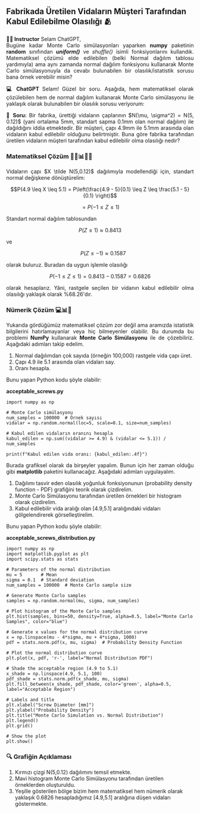 <h2>Fabrikada Üretilen Vidaların Müşteri Tarafından Kabul Edilebilme Olasılığı 🫂</h2>

<p align="justify"><b>👨‍🏫 Instructor</b> Selam ChatGPT,<br>
Bugüne kadar Monte Carlo simülasyonları yaparken <b>numpy</b> paketinin <b>random</b> sınıfından <b><i>uniform()</i></b> ve <i></b>shuffle()</i></b> isimli fonksiyonlarını kullandık. Matematiksel çözümü elde edilebilen (belki Normal dağılım tablosu yardımıyla) ama aynı zamanda normal dağılım fonksiyonu kullanarak Monte Carlo simülasyonuyla da cevabı bulunabilen bir olasılık/istatistik sorusu bana örnek verebilir misin?</p>

<p align="justify"><b>💻 ChatGPT</b> Selam! Güzel bir soru. Aşağıda, hem matematiksel olarak çözülebilen hem de normal dağılım kullanarak Monte Carlo simülasyonu ile yaklaşık olarak bulunabilen bir olasılık sorusu veriyorum:</p>

<p align="justify"><b>📝 Soru:</b> Bir fabrika, ürettiği vidaların çaplarının $N(\mu, \sigma^2) = N(5, 0.12)$ (yani ortalama 5mm, standart sapma 0.1mm olan normal dağılım) ile dağıldığını iddia etmektedir. Bir müşteri, çapı 4.9mm ile 5.1mm arasında olan vidaların kabul edilebilir olduğunu belirtmiştir. Buna göre fabrika tarafından üretilen vidaların müşteri tarafından kabul edilebilir olma olasılığı nedir?</p>

<h3>Matematiksel Çözüm 🤔💭📊🧮📝</h3>

<p align="justify">Vidaların çapı $X \tilde N(5,0.12)$ dağılımıyla modellendiği için, standart normal değişkene dönüştürelim:</p>

$$P(4.9 \leq X \leq 5.1) = P\left(\frac{4.9 - 5}{0.1} \leq Z \leq \frac{5.1 - 5}{0.1} \right)$$

$$= P(-1 \leq Z \leq 1)$$


<p align="justify">Standart normal dağılım tablosundan</p>

$$P(Z \leq 1) \approx 0.8413$$

<p align="justify">ve</p>

$$\quad P(Z \leq -1) \approx 0.1587$$

<p align="justify">olarak buluruz. Buradan da uygun işlemle olasılığı</p>

$$P(-1 \leq Z \leq 1) = 0.8413 - 0.1587 = 0.6826$$

<p align="justify">olarak hesaplarız. Yâni, rastgele seçilen bir vidanın kabul edilebilir olma olasılığı yaklaşık olarak %68.26'dır.

<h3>Nümerik Çözüm 💻📊🧮</h3>

<p align="justify">Yukarıda gördüğümüz matematiksel çözüm zor değil ama aramızda istatistik bilgilerini hatırlamayanlar veya hiç bilmeyenler olabilir. Bu durumda bu problemi <b>NumPy</b> kullanarak <b>Monte Carlo Simülasyonu</b> ile de çözebiliriz. Aşağıdaki adımları takip edelim.</p>

<ol>
    <li>Normal dağılımdan çok sayıda (örneğin 100,000) rastgele vida çapı üret.</li>
    <li>Çapı 4.9 ile 5.1 arasında olan vidaları say.</li>
    <li>Oranı hesapla.</li>
</ol>

<p align="justify">Bunu yapan Python kodu şöyle olabilir:</p>

<b>acceptable_screws.py</b>

```
import numpy as np

# Monte Carlo simülasyonu
num_samples = 100000  # Örnek sayısı
vidalar = np.random.normal(loc=5, scale=0.1, size=num_samples)

# Kabul edilen vidaların oranını hesapla
kabul_edilen = np.sum((vidalar >= 4.9) & (vidalar <= 5.1)) / num_samples

print(f"Kabul edilen vida oranı: {kabul_edilen:.4f}")
```

<p align="justify">Burada grafiksel olarak da birşeyler yapalım. Bunun için her zaman olduğu gibi <b>matplotlib</b> paketini kullanacağız. Aşağıdaki adımları uygulayalım.</p>

<ol>
    <li>Dağılımı tasvir eden olasılık yoğunluk fonksiyonunun (probability density function - PDF) grafiğini teorik olarak çizdirelim.</li>
    <li>Monte Carlo Simülasyonu tarafından üretilen örnekleri bir histogram olarak çizdirelim.</li>
    <li>Kabul edilebilir vida aralığı olan [4.9,5.1] aralığındaki vidaları gölgelendirerek görselleştirelim.</li>
</ol>

<p align="justify">Bunu yapan Python kodu şöyle olabilir:</p>

<b>acceptable_screws_distribution.py</b>

```
import numpy as np
import matplotlib.pyplot as plt
import scipy.stats as stats

# Parameters of the normal distribution
mu = 5       # Mean
sigma = 0.1  # Standard deviation
num_samples = 100000  # Monte Carlo sample size

# Generate Monte Carlo samples
samples = np.random.normal(mu, sigma, num_samples)

# Plot histogram of the Monte Carlo samples
plt.hist(samples, bins=50, density=True, alpha=0.5, label="Monte Carlo Samples", color="blue")

# Generate x values for the normal distribution curve
x = np.linspace(mu - 4*sigma, mu + 4*sigma, 1000)
pdf = stats.norm.pdf(x, mu, sigma)  # Probability Density Function

# Plot the normal distribution curve
plt.plot(x, pdf, 'r-', label="Normal Distribution PDF")

# Shade the acceptable region (4.9 to 5.1)
x_shade = np.linspace(4.9, 5.1, 100)
pdf_shade = stats.norm.pdf(x_shade, mu, sigma)
plt.fill_between(x_shade, pdf_shade, color='green', alpha=0.5, label="Acceptable Region")

# Labels and title
plt.xlabel("Screw Diameter [mm]")
plt.ylabel("Probability Density")
plt.title("Monte Carlo Simulation vs. Normal Distribution")
plt.legend()
plt.grid()

# Show the plot
plt.show()
```

<h3>🔍 Grafiğin Açıklaması</h3>

<ol>
    <li>Kırmızı çizgi N(5,0.12) dağılımını temsil etmekte.</li>
    <li>Mavi histogram Monte Carlo Simülasyonu tarafından üretilen örneklerden oluşturuldu.</li>
    <li>Yeşille gösterilen bölge bizim hem matematiksel hem nümerik olarak yaklaşık 0.6826 hesapladığımız [4.9,5.1] aralığına düşen vidaları göstermekte.</li>
</ol>


